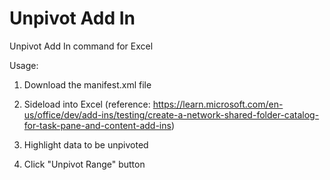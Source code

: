 # Unpivot Add In
Unpivot Add In command for Excel

Usage:
1. Download the manifest.xml file

2. Sideload into Excel (reference: https://learn.microsoft.com/en-us/office/dev/add-ins/testing/create-a-network-shared-folder-catalog-for-task-pane-and-content-add-ins)

3. Highlight data to be unpivoted

4. Click "Unpivot Range" button

